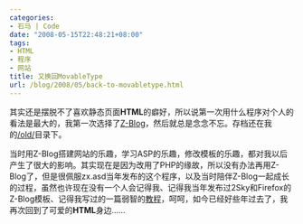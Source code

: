 ```yaml
---
categories:
- 石马 | Code
date: "2008-05-15T22:48:21+08:00"
tags:
- HTML
- 程序
- 网站
title: 又换回MovableType
url: /blog/2008/05/back-to-movabletype.html
---
```

其实还是摆脱不了喜欢静态页面**HTML**的癖好，所以说第一次用什么程序对个人的看法是最大的，我第一次选择了[Z-Blog][1]，然后就总是念念不忘。存档还在我的[/old/][2]目录下。

当时用Z-Blog搭建网站的乐趣，学习ASP的乐趣，修改模板的乐趣，都对我以后产生了很大的影响。其实现在是因为改用了PHP的缘故，所以没有办法再用Z-Blog了，但是很佩服zx.asd当年发布的这个程序，以及当时陪伴Z-Blog一起成长的过程，虽然也许现在没有一个人会记得我、记得我当年发布过2Sky和Firefox的Z-Blog模板、记得我写过的一篇弱智的[教程][3]，呵呵，如今已经好些年过去了，我再次回到了可爱的**HTML**身边&#8230;&#8230;

 [1]: http://www.rainbowsoft.org
 [2]: http://chenjun.com/old/
 [3]: http://bbs.rainbowsoft.org/thread-254-1-2.html